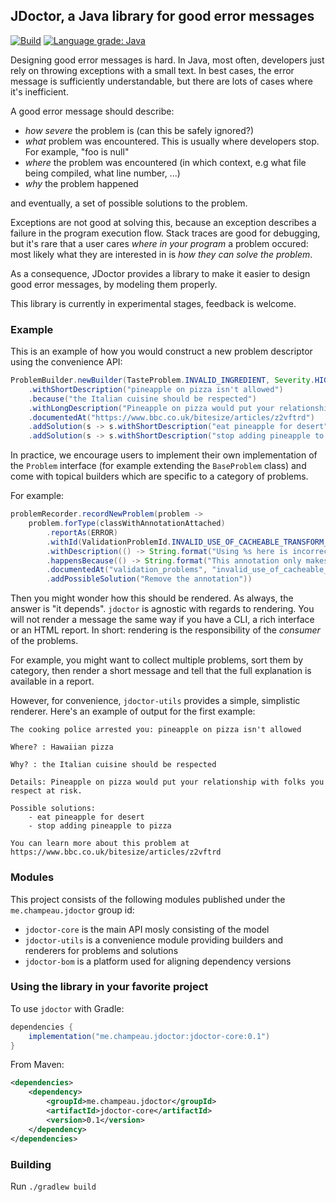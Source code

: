 ## JDoctor, a Java library for good error messages

[![Build](https://github.com/melix/jdoctor/actions/workflows/on-pr.yml/badge.svg)](https://github.com/melix/jdoctor/actions/workflows/on-pr.yml)
[![Language grade: Java](https://img.shields.io/lgtm/grade/java/g/melix/jdoctor.svg?logo=lgtm&logoWidth=18)](https://lgtm.com/projects/g/melix/jdoctor/context:java)

Designing good error messages is hard. 
In Java, most often, developers just rely on throwing exceptions with a small text.
In best cases, the error message is sufficiently understandable, but there are lots of cases where it's inefficient.

A good error message should describe:

- _how severe_ the problem is (can this be safely ignored?)
- _what_ problem was encountered. This is usually where developers stop. For example, "foo is null"
- _where_ the problem was encountered (in which context, e.g what file being compiled, what line number, ...)
- _why_ the problem happened

and eventually, a set of possible solutions to the problem.

Exceptions are not good at solving this, because an exception describes a failure in the program execution flow.
Stack traces are good for debugging, but it's rare that a user cares _where in your program_ a problem occured: most likely what they are interested in is _how they can solve the problem_.

As a consequence, JDoctor provides a library to make it easier to design good error messages, by modeling them properly.

This library is currently in experimental stages, feedback is welcome.

### Example

This is an example of how you would construct a new problem descriptor using the convenience API:

```java
ProblemBuilder.newBuilder(TasteProblem.INVALID_INGREDIENT, Severity.HIGH, "Hawaiian pizza")
    .withShortDescription("pineapple on pizza isn't allowed")
    .because("the Italian cuisine should be respected")
    .withLongDescription("Pineapple on pizza would put your relationship with folks you respect at risk.")
    .documentedAt("https://www.bbc.co.uk/bitesize/articles/z2vftrd")
    .addSolution(s -> s.withShortDescription("eat pineapple for desert"))
    .addSolution(s -> s.withShortDescription("stop adding pineapple to pizza"))
```

In practice, we encourage users to implement their own implementation of the `Problem` interface (for example extending the `BaseProblem` class) and come with topical builders which are specific to a category of problems.

For example:

```java
problemRecorder.recordNewProblem(problem ->
    problem.forType(classWithAnnotationAttached)
        .reportAs(ERROR)
        .withId(ValidationProblemId.INVALID_USE_OF_CACHEABLE_TRANSFORM_ANNOTATION)
        .withDescription(() -> String.format("Using %s here is incorrect", getAnnotationType().getSimpleName()))
        .happensBecause(() -> String.format("This annotation only makes sense on %s types", TransformAction.class.getSimpleName()))
        .documentedAt("validation_problems", "invalid_use_of_cacheable_transform_annotation")
        .addPossibleSolution("Remove the annotation"))
```

Then you might wonder how this should be rendered.
As always, the answer is "it depends".
`jdoctor` is agnostic with regards to rendering.
You will not render a message the same way if you have a CLI, a rich interface or an HTML report.
In short: rendering is the responsibility of the _consumer_ of the problems.

For example, you might want to collect multiple problems, sort them by category, then render a short message and tell that the full explanation is available in a report.

However, for convenience, `jdoctor-utils` provides a simple, simplistic renderer.
Here's an example of output for the first example:

```
The cooking police arrested you: pineapple on pizza isn't allowed

Where? : Hawaiian pizza

Why? : the Italian cuisine should be respected

Details: Pineapple on pizza would put your relationship with folks you respect at risk.

Possible solutions:
    - eat pineapple for desert
    - stop adding pineapple to pizza

You can learn more about this problem at https://www.bbc.co.uk/bitesize/articles/z2vftrd
```

### Modules

This project consists of the following modules published under the `me.champeau.jdoctor` group id:

- `jdoctor-core` is the main API mosly consisting of the model
- `jdoctor-utils` is a convenience module providing builders and renderers for problems and solutions
- `jdoctor-bom` is a platform used for aligning dependency versions

### Using the library in your favorite project

To use `jdoctor` with Gradle:

```groovy
dependencies {
    implementation("me.champeau.jdoctor:jdoctor-core:0.1")
}
```

From Maven:

```xml
<dependencies>
    <dependency>
        <groupId>me.champeau.jdoctor</groupId>
        <artifactId>jdoctor-core</artifactId>
        <version>0.1</version>
    </dependency>
</dependencies>
```

### Building

Run `./gradlew build`

